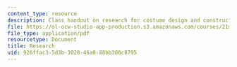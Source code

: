 ```yaml
---
content_type: resource
description: Class handout on research for costume design and construction.
file: https://ol-ocw-studio-app-production.s3.amazonaws.com/courses/21m-732-beginning-costume-design-and-construction-fall-2008/926ffac35d3b302846a888bb300c8795_research.pdf
file_type: application/pdf
resourcetype: Document
title: Research
uid: 926ffac3-5d3b-3028-46a8-88bb300c8795
---
```

